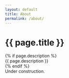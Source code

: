 ```yaml
---
layout: default
title: About
permalink: /about/
---
```

<div class="page-header theme-bg-dark py-5 text-center position-relative">
    <div class="theme-bg-shapes-right"></div>
    <div class="theme-bg-shapes-left"></div>
    <div class="container">
        <h1 class="page-heading single-col-max mx-auto">{{ page.title }}</h1>
        {% if page.description %}<div class="page-intro single-col-max mx-auto">{{ page.description }}</div>{% endif %}
    </div>
</div>

<div class="page-content">
    <div class="container">
        <div class="docs-overview py-5">
            <div class="row justify-content-center">
                <div class="col-12 col-lg-4 py-3">
                Under construction.
                </div><!--//col-->
            </div>
        </div><!--//container-->
    </div>
</div>